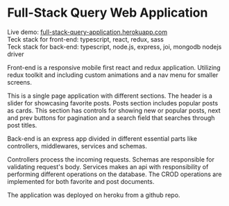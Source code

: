 # Full-Stack Query Web Application

Live demo: [full-stack-query-application.herokuapp.com](https://full-stack-query-application.herokuapp.com/)<br>
Teck stack for front-end: typescript, react, redux, sass<br>
Teck stack for back-end: typescript, node.js, express, joi, mongodb nodejs driver

Front-end is a responsive mobile first react and redux application. Utilizing redux toolkit and including custom animations and a nav menu for smaller screens.

This is a single page application with different sections. The header is a slider for showcasing favorite posts. Posts section includes popular posts as cards. This section has controls for showing new or popular posts, next and prev buttons for pagination and a search field that searches through post titles.

Back-end is an express app divided in different essential parts like controllers, middlewares, services and schemas.

Controllers process the incoming requests. Schemas are responsible for validating request's body. Services makes an api with responsibility of performing different operations on the database. The CROD operations are implemented for both favorite and post documents.

The application was deployed on heroku from a github repo.
